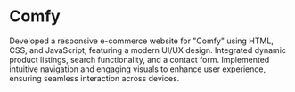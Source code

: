 # Comfy
Developed a responsive e-commerce website for "Comfy" using HTML, CSS, and JavaScript, featuring a modern UI/UX design. Integrated dynamic product listings, search functionality, and a contact form. Implemented intuitive navigation and engaging visuals to enhance user experience, ensuring seamless interaction across devices.
